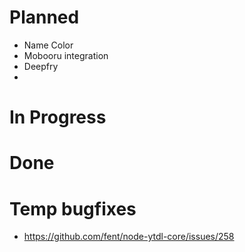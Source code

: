 # Planned
* Name Color
* Mobooru integration
* Deepfry
* 

# In Progress

# Done

# Temp bugfixes
* https://github.com/fent/node-ytdl-core/issues/258